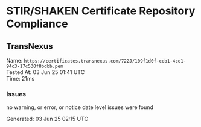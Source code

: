 # STIR/SHAKEN Certificate Repository Compliance

## TransNexus

Name: `https://certificates.transnexus.com/722J/109f1d0f-ceb1-4ce1-94c3-17c530f8bdbb.pem`\
Tested At: 03 Jun 25 01:41 UTC\
Time: 21ms

### Issues

no warning, or error, or notice date level issues were found

Generated: 03 Jun 25 02:15 UTC